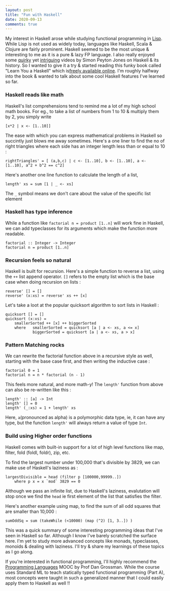 ```yaml
---
layout: post
title: "Fun with Haskell"
date: 2020-09-13
comments: true
---
```



My interest in Haskell arose while studying functional programming in [Lisp](https://pritesh-shrivastava.github.io/blog/2020/08/30/sicp-so-far). While Lisp is not used as widely today, languages like Haskell, Scala & Clojure are fairly prominent. Haskell seemed to be the most unique & interesting to me as it is a pure & lazy FP language. I also really enjoyed some [quirky](https://youtu.be/SqWDAo1Jnyc) yet [intriguing](https://www.youtube.com/watch?v=re96UgMk6GQ) videos by Simon Peyton Jones on Haskell & its history. So I wanted to give it a try & started reading this funky book called "Learn You a Haskell" which is[freely available online](http://learnyouahaskell.com/). I'm roughly halfway into the book & wanted to talk about some cool Haskell features I've learned so far.

### Haskell reads like math

Haskell's list comprehensions tend to remind me a lot of my high school math books. For eg., to take a list of numbers from 1 to 10 & multiply them by 2, you simply write
```
[x*2 | x <- [1..10]] 
```

The ease with which you can express mathematical problems in Haskell so succintly just blows me away sometimes. Here's a one liner to find the no of right triangles where each side has an integer length less than or equal to 10 :
```
rightTriangles' = [ (a,b,c) | c <- [1..10], b <- [1..10], a <- [1..10], a^2 + b^2 == c^2]  
```

Here's another one line function to calculate the length of a list, 
```
length' xs = sum [1 | _ <- xs]
```
The `_` symbol means we don't care about the value of the specific list element

### Haskell has type inference

While a function like `factorial n = product [1..n]` will work fine in Haskell, we can add typeclasses for its arguments which make the function more readable.
```
factorial :: Integer -> Integer  
factorial n = product [1..n] 
```

### Recursion feels so natural

Haskell is built for recursion. Here's a simple function to reverse a list, using the `++` list append operator. `[]` refers to the empty list which is the base case when doing recursion on lists :
```
reverse' [] = []  
reverse' (x:xs) = reverse' xs ++ [x]  
```

Let's take a loot at the popular quicksort algorithm to sort lists in Haskell :
```
quicksort [] = []  
quicksort (x:xs) =   
    smallerSorted ++ [x] ++ biggerSorted
    where   smallerSorted = quicksort [a | a <- xs, a <= x]  
            biggerSorted = quicksort [a | a <- xs, a > x]  
``` 

### Pattern Matching rocks

We can rewrite the factorial function above in a recursive style as well, starting with the base case first, and then writing the inductive case :
```
factorial 0 = 1  
factorial n = n * factorial (n - 1)
```

This feels more natural, and more math-y! The `length'` function from above can also be re-written like this :
```
length' :: [a] -> Int
length' [] = 0  
length' (_:xs) = 1 + length' xs 
``` 
Here, `a`(pronounced as alpha) is a polymorphic data type, ie, it can have any type, but the function `length'` will always return a value of type `Int`. 

### Build using Higher order functions

Haskell comes with built-in support for a lot of high level functions like map, filter, fold (foldl, foldr), zip, etc.


To find the largest number under 100,000 that's divisible by 3829, we can make use of Haskell's laziness as :
``` 
largestDivisible = head (filter p [100000,99999..])  
    where p x = x `mod` 3829 == 0
```
Although we pass an infinite list, due to Haskell's laziness, evalutation will stop once we find the `head` ie first element of the list that satisfies the filter.

Here's another example using map, to find the sum of all odd squares that are smaller than 10,000 :
```
sumOddSq = sum (takeWhile (<10000) (map (^2) [1, 3..]) )
```


This was a quick summary of some interesting programming ideas that I've seen in Haskell so far. Although I know I've barely scratched the surface here. I'm yet to study more advanced concepts like monads, typeclasses, monoids & dealing with laziness. I'll try & share my learnings of these topics as I go along. 

If you're interested in functional programming, I'll highly recommend the [Programming Languages](https://www.coursera.org/learn/programming-languages) MOOC by Prof Dan Grossman. While the course uses Standard ML to teach statically typed functional programming (Part A), most concepts were taught in such a generalized manner that I could easily apply them to Haskell as well !!